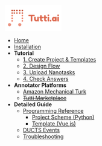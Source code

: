 <img src="./_media/tutti_logo.png" width="150" />

- [Home](/)
- [Installation](installation.md)
- **Tutorial**
  - [1. Create Project & Templates](tutorial/project-template.md)
  - [2. Design Flow](tutorial/flow.md)
  - [3. Upload Nanotasks](tutorial/nanotask.md)
  - [4. Check Answers](tutorial/answer.md)
- **Annotator Platforms**
  - [Amazon Mechanical Turk](platform/mturk.md)
  - ~~[Tutti Marketplace](platform/partner.md)~~
- **Detailed Guide**
  - [Programming Reference](guide/ref.md)
    - [Project Scheme (Python)](guide/ref_scheme.md)
    - [Template (Vue.js)](guide/ref_template.md)
  - [DUCTS Events](guide/ducts.md)
  - [Troubleshooting](guide/troubleshooting.md)
